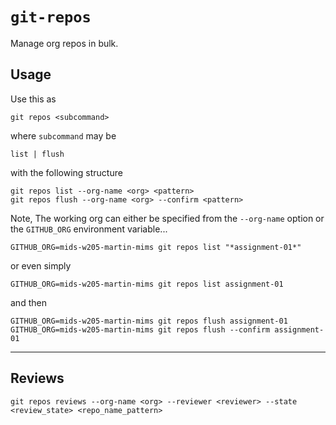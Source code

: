 # `git-repos`

Manage org repos in bulk.


## Usage

Use this as

    git repos <subcommand>

where `subcommand` may be

    list | flush

with the following structure

    git repos list --org-name <org> <pattern>
    git repos flush --org-name <org> --confirm <pattern>


Note, The working org can either be specified from the `--org-name` option or
the `GITHUB_ORG` environment variable...

    GITHUB_ORG=mids-w205-martin-mims git repos list "*assignment-01*"

or even simply 

    GITHUB_ORG=mids-w205-martin-mims git repos list assignment-01

and then

    GITHUB_ORG=mids-w205-martin-mims git repos flush assignment-01
    GITHUB_ORG=mids-w205-martin-mims git repos flush --confirm assignment-01


---

## Reviews

    git repos reviews --org-name <org> --reviewer <reviewer> --state <review_state> <repo_name_pattern>
